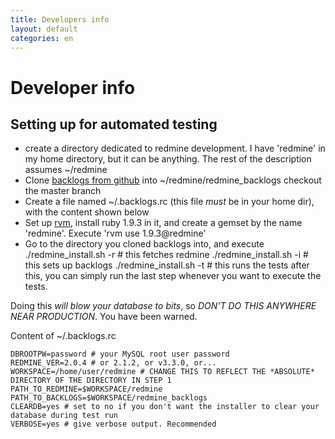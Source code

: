 ```yaml
---
title: Developers info
layout: default
categories: en
---
```

# Developer info

## Setting up for automated testing

* create a directory dedicated to redmine development. I have 'redmine' in my home directory, but it can be anything. The rest of the description assumes ~/redmine
* Clone [backlogs from github](https://github.com/backlogs/redmine_backlogs) into ~/redmine/redmine\_backlogs checkout the master branch
* Create a file named ~/.backlogs.rc (this file *must* be in your home dir), with the content shown below
* Set up [rvm](https://rvm.io/), install ruby 1.9.3 in it, and create a gemset by the name 'redmine'. Execute 'rvm use 1.9.3@redmine'
* Go to the directory you cloned backlogs into, and execute
    ./redmine_install.sh -r # this fetches redmine
    ./redmine_install.sh -i # this sets up backlogs
    ./redmine_install.sh -t # this runs the tests
  after this, you can simply run the last step whenever you want to execute the tests.

Doing this *will blow your database to bits*, so *DON'T DO THIS ANYWHERE NEAR PRODUCTION*. You have been warned.

Content of ~/.backlogs.rc

    DBROOTPW=password # your MySQL root user password
    REDMINE_VER=2.0.4 # or 2.1.2, or v3.3.0, or...
    WORKSPACE=/home/user/redmine # CHANGE THIS TO REFLECT THE *ABSOLUTE* DIRECTORY OF THE DIRECTORY IN STEP 1
    PATH_TO_REDMINE=$WORKSPACE/redmine
    PATH_TO_BACKLOGS=$WORKSPACE/redmine_backlogs
    CLEARDB=yes # set to no if you don't want the installer to clear your database during test run
    VERBOSE=yes # give verbose output. Recommended
